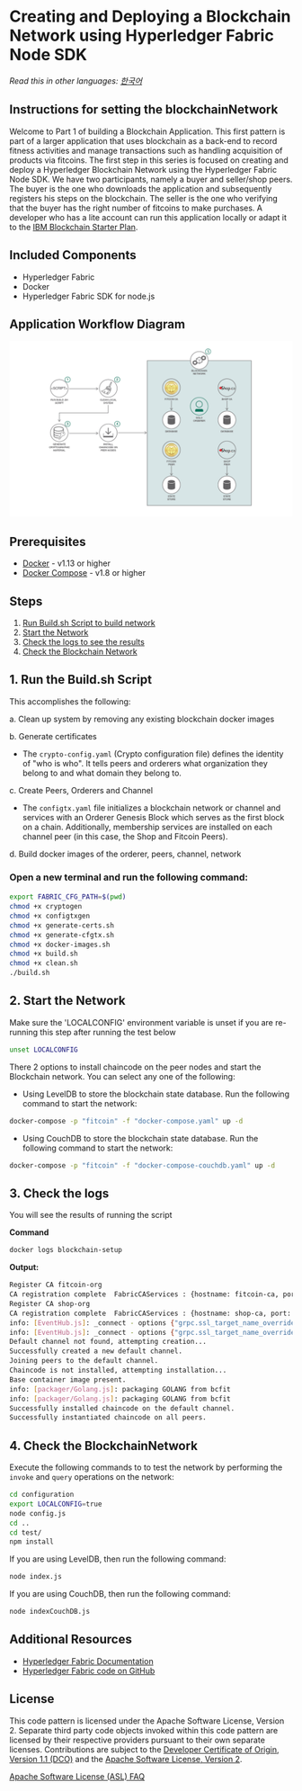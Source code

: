 # Creating and Deploying a Blockchain Network using Hyperledger Fabric Node SDK

*Read this in other languages: [한국어](README-ko.md)*

## Instructions for setting the blockchainNetwork

Welcome to Part 1 of building a Blockchain Application. This first pattern is part of a larger application that uses blockchain as a back-end to record fitness activities and manage transactions such as handling acquisition of products via fitcoins. The first step in this series is focused on creating and deploy a Hyperledger Blockchain Network using the Hyperledger Fabric Node SDK. We have two participants, namely a buyer and seller/shop peers.  The buyer is the one who downloads the application and subsequently registers his steps on the blockchain. The seller is the one who verifying that the buyer has the right number of fitcoins to make purchases. A developer who has a lite account can run this application locally or adapt it to the [IBM Blockchain Starter Plan](https://www.ibm.com/blogs/blockchain/2018/03/getting-started-on-the-ibm-blockchain-platform-starter-plan/). 

## Included Components
* Hyperledger Fabric
* Docker
* Hyperledger Fabric SDK for node.js


## Application Workflow Diagram
![Application Workflow](images/Pattern1-Build-a-network.png)

## Prerequisites
* [Docker](https://www.docker.com/products/overview) - v1.13 or higher
* [Docker Compose](https://docs.docker.com/compose/overview/) - v1.8 or higher

## Steps
1. [Run Build.sh Script to build network](#1-run-the-build.sh-script)
2. [Start the Network](#2-start-the-network)
3. [Check the logs to see the results](#3-check-the-logs)
4. [Check the Blockchain Network](#4-check-the-blockchainnetwork)

## 1. Run the Build.sh Script
This accomplishes the following:

a. Clean up system by removing any existing blockchain docker images

b. Generate certificates

  * The `crypto-config.yaml` (Crypto configuration file) defines the identity of "who is who". It tells peers and orderers what organization they belong to and what domain they belong to.

c.  Create Peers, Orderers and Channel

  * The `configtx.yaml` file initializes a blockchain network or channel and services with an Orderer Genesis Block which serves as the first block on a chain. Additionally, membership services are installed on each channel peer (in this case, the Shop and Fitcoin Peers).

d. Build docker images of the orderer, peers, channel, network

### Open a new terminal and run the following command:
```bash
export FABRIC_CFG_PATH=$(pwd)
chmod +x cryptogen
chmod +x configtxgen
chmod +x generate-certs.sh
chmod +x generate-cfgtx.sh
chmod +x docker-images.sh
chmod +x build.sh
chmod +x clean.sh
./build.sh
```

## 2. Start the Network

Make sure the 'LOCALCONFIG' environment variable is unset if you are re-running this step after running the test below
```bash
unset LOCALCONFIG  
```

There 2 options to install chaincode on the peer nodes and start the Blockchain network. You can select any one of the following:
* Using LevelDB to store the blockchain state database. Run the following command to start the network:
```bash
docker-compose -p "fitcoin" -f "docker-compose.yaml" up -d    
```
* Using CouchDB to store the blockchain state database. Run the following command to start the network:
```bash
docker-compose -p "fitcoin" -f "docker-compose-couchdb.yaml" up -d    
```

## 3. Check the logs

You will see the results of running the script

**Command**
```bash
docker logs blockchain-setup
```
**Output:**
```bash
Register CA fitcoin-org
CA registration complete  FabricCAServices : {hostname: fitcoin-ca, port: 7054}
Register CA shop-org
CA registration complete  FabricCAServices : {hostname: shop-ca, port: 7054}
info: [EventHub.js]: _connect - options {"grpc.ssl_target_name_override":"shop-peer","grpc.default_authority":"shop-peer"}
info: [EventHub.js]: _connect - options {"grpc.ssl_target_name_override":"fitcoin-peer","grpc.default_authority":"fitcoin-peer"}
Default channel not found, attempting creation...
Successfully created a new default channel.
Joining peers to the default channel.
Chaincode is not installed, attempting installation...
Base container image present.
info: [packager/Golang.js]: packaging GOLANG from bcfit
info: [packager/Golang.js]: packaging GOLANG from bcfit
Successfully installed chaincode on the default channel.
Successfully instantiated chaincode on all peers.
```


## 4.  Check the BlockchainNetwork

Execute the following commands to to test the network by performing the `invoke` and `query` operations on the network:
```bash
cd configuration
export LOCALCONFIG=true
node config.js
cd ..
cd test/
npm install
```

If you are using LevelDB, then run the following command:
```bash
node index.js
```

If you are using CouchDB, then run the following command:
```bash
node indexCouchDB.js
```


## Additional Resources
* [Hyperledger Fabric Documentation](https://hyperledger-fabric.readthedocs.io/en/release-1.1/)
* [Hyperledger Fabric code on GitHub](https://github.com/hyperledger/fabric)

## License
This code pattern is licensed under the Apache Software License, Version 2.  Separate third party code objects invoked within this code pattern are licensed by their respective providers pursuant to their own separate licenses. Contributions are subject to the [Developer Certificate of Origin, Version 1.1 (DCO)](https://developercertificate.org/) and the [Apache Software License, Version 2](http://www.apache.org/licenses/LICENSE-2.0.txt).

[Apache Software License (ASL) FAQ](http://www.apache.org/foundation/license-faq.html#WhatDoesItMEAN)
